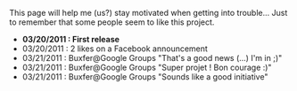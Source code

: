 This page will help me (us?) stay motivated when getting into trouble... Just to remember that some people seem to like this project.

  * **03/20/2011 : First release**
  * 03/20/2011 : 2 likes on a Facebook announcement
  * 03/21/2011 : Buxfer@Google Groups "That's a good news (...) I'm in ;)"
  * 03/21/2011 : Buxfer@Google Groups "Super projet ! Bon courage :)"
  * 03/21/2011 : Buxfer@Google Groups "Sounds like a good initiative"